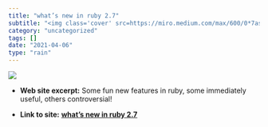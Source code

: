 ```yaml
---
title: "what’s new in ruby 2.7"
subtitle: "<img class='cover' src=https://miro.medium.com/max/600/0*7asj1rKS8d2mead_.png>"
category: "uncategorized"
tags: []
date: "2021-04-06"
type: "rain"
---
```

<img class="cover" src=https://miro.medium.com/max/600/0*7asj1rKS8d2mead_.png>



* **Web site excerpt:** Some fun new features in ruby, some immediately useful, others controversial!

* **Link to site:** **[what’s new in ruby 2.7](https://link.medium.com/OdICjvPgc2)**